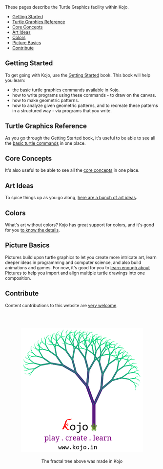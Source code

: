 These pages describe the Turtle Graphics facility within Kojo.

* [Getting Started](#getting-started)
* [Turtle Graphics Reference](#turtle-graphics-reference)
* [Core Concepts](#core-concepts)
* [Art Ideas](#art-ideas)
* [Colors](#colors)
* [Picture Basics](#picture-basics)
* [Contribute](#contribute)

## Getting Started
To get going with Kojo, use the [Getting Started](http://wiki.kogics.net/kojo-codeactive-books#getting-started) book.
This book will help you learn:
* the basic turtle graphics commands available in Kojo.
* how to write programs using these commands - to draw on the canvas.
* how to make geometric patterns.
* how to analyze given geometric patterns, and to recreate these patterns in a structured way - via programs that you write.

## Turtle Graphics Reference
As you go through the Getting Started book, it's useful to be able to see all the [basic turtle commands](reference/turtle.html) in one place.

## Core Concepts
It's also useful to be able to see all the [core concepts](concepts/turtle-core-ideas.html) in one place.

## Art Ideas
To spice things up as you go along, [here are a bunch of art ideas](art/ideas.html).

## Colors
What's art without colors? Kojo has great support for colors, and it's good for you [to know the details](concepts/colors.html).

## Picture Basics
Pictures build upon turtle graphics to let you create more intricate art, learn deeper ideas in programming and computer science, and also build animations and games. For now, it's good for you to [learn enough about Pictures](concepts/turtle-picture-basics.html) to help you import and align multiple turtle drawings into one composition.

## Contribute
Content contributions to this website are [very welcome](contribute.html).

<div style="text-align:center">
  <br/>
  <br/>
  <br/>
  <img src="kojo-tree.png" width="400">
  <br/>
  <br/>
  The fractal tree above was made in Kojo
</div>